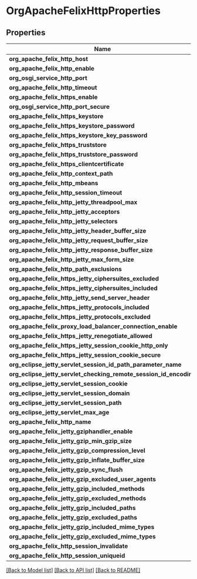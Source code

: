 # OrgApacheFelixHttpProperties

## Properties
Name | Type | Description | Notes
------------ | ------------- | ------------- | -------------
**org_apache_felix_http_host** | [**ConfigNodePropertyString**](ConfigNodePropertyString.md) |  | [optional] 
**org_apache_felix_http_enable** | [**ConfigNodePropertyBoolean**](ConfigNodePropertyBoolean.md) |  | [optional] 
**org_osgi_service_http_port** | [**ConfigNodePropertyInteger**](ConfigNodePropertyInteger.md) |  | [optional] 
**org_apache_felix_http_timeout** | [**ConfigNodePropertyInteger**](ConfigNodePropertyInteger.md) |  | [optional] 
**org_apache_felix_https_enable** | [**ConfigNodePropertyBoolean**](ConfigNodePropertyBoolean.md) |  | [optional] 
**org_osgi_service_http_port_secure** | [**ConfigNodePropertyInteger**](ConfigNodePropertyInteger.md) |  | [optional] 
**org_apache_felix_https_keystore** | [**ConfigNodePropertyString**](ConfigNodePropertyString.md) |  | [optional] 
**org_apache_felix_https_keystore_password** | [**ConfigNodePropertyString**](ConfigNodePropertyString.md) |  | [optional] 
**org_apache_felix_https_keystore_key_password** | [**ConfigNodePropertyString**](ConfigNodePropertyString.md) |  | [optional] 
**org_apache_felix_https_truststore** | [**ConfigNodePropertyString**](ConfigNodePropertyString.md) |  | [optional] 
**org_apache_felix_https_truststore_password** | [**ConfigNodePropertyString**](ConfigNodePropertyString.md) |  | [optional] 
**org_apache_felix_https_clientcertificate** | [**ConfigNodePropertyDropDown**](ConfigNodePropertyDropDown.md) |  | [optional] 
**org_apache_felix_http_context_path** | [**ConfigNodePropertyString**](ConfigNodePropertyString.md) |  | [optional] 
**org_apache_felix_http_mbeans** | [**ConfigNodePropertyBoolean**](ConfigNodePropertyBoolean.md) |  | [optional] 
**org_apache_felix_http_session_timeout** | [**ConfigNodePropertyInteger**](ConfigNodePropertyInteger.md) |  | [optional] 
**org_apache_felix_http_jetty_threadpool_max** | [**ConfigNodePropertyInteger**](ConfigNodePropertyInteger.md) |  | [optional] 
**org_apache_felix_http_jetty_acceptors** | [**ConfigNodePropertyInteger**](ConfigNodePropertyInteger.md) |  | [optional] 
**org_apache_felix_http_jetty_selectors** | [**ConfigNodePropertyInteger**](ConfigNodePropertyInteger.md) |  | [optional] 
**org_apache_felix_http_jetty_header_buffer_size** | [**ConfigNodePropertyInteger**](ConfigNodePropertyInteger.md) |  | [optional] 
**org_apache_felix_http_jetty_request_buffer_size** | [**ConfigNodePropertyInteger**](ConfigNodePropertyInteger.md) |  | [optional] 
**org_apache_felix_http_jetty_response_buffer_size** | [**ConfigNodePropertyInteger**](ConfigNodePropertyInteger.md) |  | [optional] 
**org_apache_felix_http_jetty_max_form_size** | [**ConfigNodePropertyInteger**](ConfigNodePropertyInteger.md) |  | [optional] 
**org_apache_felix_http_path_exclusions** | [**ConfigNodePropertyArray**](ConfigNodePropertyArray.md) |  | [optional] 
**org_apache_felix_https_jetty_ciphersuites_excluded** | [**ConfigNodePropertyArray**](ConfigNodePropertyArray.md) |  | [optional] 
**org_apache_felix_https_jetty_ciphersuites_included** | [**ConfigNodePropertyArray**](ConfigNodePropertyArray.md) |  | [optional] 
**org_apache_felix_http_jetty_send_server_header** | [**ConfigNodePropertyBoolean**](ConfigNodePropertyBoolean.md) |  | [optional] 
**org_apache_felix_https_jetty_protocols_included** | [**ConfigNodePropertyArray**](ConfigNodePropertyArray.md) |  | [optional] 
**org_apache_felix_https_jetty_protocols_excluded** | [**ConfigNodePropertyArray**](ConfigNodePropertyArray.md) |  | [optional] 
**org_apache_felix_proxy_load_balancer_connection_enable** | [**ConfigNodePropertyBoolean**](ConfigNodePropertyBoolean.md) |  | [optional] 
**org_apache_felix_https_jetty_renegotiate_allowed** | [**ConfigNodePropertyBoolean**](ConfigNodePropertyBoolean.md) |  | [optional] 
**org_apache_felix_https_jetty_session_cookie_http_only** | [**ConfigNodePropertyBoolean**](ConfigNodePropertyBoolean.md) |  | [optional] 
**org_apache_felix_https_jetty_session_cookie_secure** | [**ConfigNodePropertyBoolean**](ConfigNodePropertyBoolean.md) |  | [optional] 
**org_eclipse_jetty_servlet_session_id_path_parameter_name** | [**ConfigNodePropertyString**](ConfigNodePropertyString.md) |  | [optional] 
**org_eclipse_jetty_servlet_checking_remote_session_id_encoding** | [**ConfigNodePropertyBoolean**](ConfigNodePropertyBoolean.md) |  | [optional] 
**org_eclipse_jetty_servlet_session_cookie** | [**ConfigNodePropertyString**](ConfigNodePropertyString.md) |  | [optional] 
**org_eclipse_jetty_servlet_session_domain** | [**ConfigNodePropertyString**](ConfigNodePropertyString.md) |  | [optional] 
**org_eclipse_jetty_servlet_session_path** | [**ConfigNodePropertyString**](ConfigNodePropertyString.md) |  | [optional] 
**org_eclipse_jetty_servlet_max_age** | [**ConfigNodePropertyInteger**](ConfigNodePropertyInteger.md) |  | [optional] 
**org_apache_felix_http_name** | [**ConfigNodePropertyString**](ConfigNodePropertyString.md) |  | [optional] 
**org_apache_felix_jetty_gziphandler_enable** | [**ConfigNodePropertyBoolean**](ConfigNodePropertyBoolean.md) |  | [optional] 
**org_apache_felix_jetty_gzip_min_gzip_size** | [**ConfigNodePropertyInteger**](ConfigNodePropertyInteger.md) |  | [optional] 
**org_apache_felix_jetty_gzip_compression_level** | [**ConfigNodePropertyInteger**](ConfigNodePropertyInteger.md) |  | [optional] 
**org_apache_felix_jetty_gzip_inflate_buffer_size** | [**ConfigNodePropertyInteger**](ConfigNodePropertyInteger.md) |  | [optional] 
**org_apache_felix_jetty_gzip_sync_flush** | [**ConfigNodePropertyBoolean**](ConfigNodePropertyBoolean.md) |  | [optional] 
**org_apache_felix_jetty_gzip_excluded_user_agents** | [**ConfigNodePropertyArray**](ConfigNodePropertyArray.md) |  | [optional] 
**org_apache_felix_jetty_gzip_included_methods** | [**ConfigNodePropertyArray**](ConfigNodePropertyArray.md) |  | [optional] 
**org_apache_felix_jetty_gzip_excluded_methods** | [**ConfigNodePropertyArray**](ConfigNodePropertyArray.md) |  | [optional] 
**org_apache_felix_jetty_gzip_included_paths** | [**ConfigNodePropertyArray**](ConfigNodePropertyArray.md) |  | [optional] 
**org_apache_felix_jetty_gzip_excluded_paths** | [**ConfigNodePropertyArray**](ConfigNodePropertyArray.md) |  | [optional] 
**org_apache_felix_jetty_gzip_included_mime_types** | [**ConfigNodePropertyArray**](ConfigNodePropertyArray.md) |  | [optional] 
**org_apache_felix_jetty_gzip_excluded_mime_types** | [**ConfigNodePropertyArray**](ConfigNodePropertyArray.md) |  | [optional] 
**org_apache_felix_http_session_invalidate** | [**ConfigNodePropertyBoolean**](ConfigNodePropertyBoolean.md) |  | [optional] 
**org_apache_felix_http_session_uniqueid** | [**ConfigNodePropertyBoolean**](ConfigNodePropertyBoolean.md) |  | [optional] 

[[Back to Model list]](../README.md#documentation-for-models) [[Back to API list]](../README.md#documentation-for-api-endpoints) [[Back to README]](../README.md)


